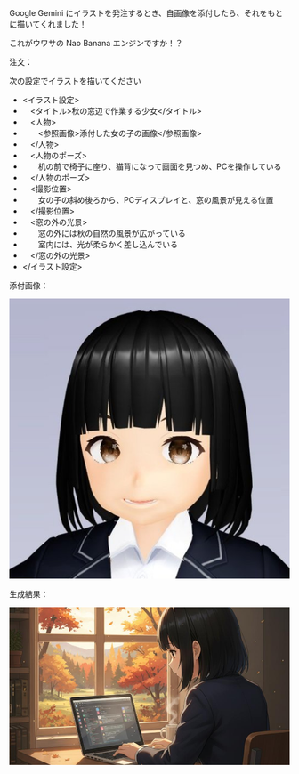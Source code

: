 Google Gemini にイラストを発注するとき、自画像を添付したら、それをもとに描いてくれました！

これがウワサの Nao Banana エンジンですか！？

注文：
 
次の設定でイラストを描いてください

* <イラスト設定>
* 　<タイトル>秋の窓辺で作業する少女</タイトル>
* 　<人物>
* 　　<参照画像>添付した女の子の画像</参照画像>
* 　</人物>
* 　<人物のポーズ>
* 　　机の前で椅子に座り、猫背になって画面を見つめ、PCを操作している
* 　</人物のポーズ>
* 　<撮影位置>
* 　　女の子の斜め後ろから、PCディスプレイと、窓の風景が見える位置
* 　</撮影位置>
* 　<窓の外の光景>
* 　　窓の外には秋の自然の風景が広がっている
* 　　室内には、光が柔らかく差し込んでいる
* 　</窓の外の光景>
* </イラスト設定>

添付画像：

![デイジー画像:VRoid](img/dayg-prof.jpg)

生成結果：

![デイジー画像:VRoid](img/shuubun.jpg)
